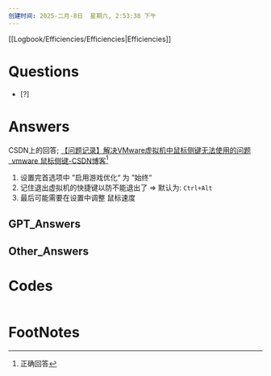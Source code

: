 ```yaml
---
创建时间: 2025-二月-8日  星期六, 2:53:38 下午
---
```

[[Logbook/Efficiencies/Efficiencies|Efficiencies]]
 
# Questions

- [?] 


# Answers

CSDN上的回答; [【问题记录】解决VMware虚拟机中鼠标侧键无法使用的问题\_vmware 鼠标侧键-CSDN博客](https://blog.csdn.net/DCTANT/article/details/143321877)[^1]


1. 设置完首选项中 ”启用游戏优化“ 为 ”始终“
2. 记住退出虚拟机的快捷键以防不能退出了 $\Longrightarrow$ 默认为: `Ctrl+Alt`
3. 最后可能需要在设置中调整 鼠标速度

## GPT_Answers


## Other_Answers


# Codes

```python

```



# FootNotes

[^1]: 正确回答